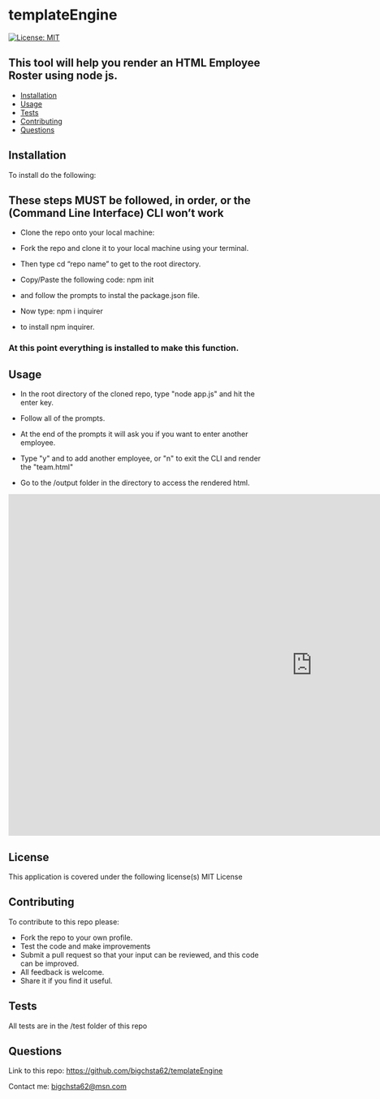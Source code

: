 # templateEngine
[![License: MIT](https://img.shields.io/badge/License-MIT-yellow.svg)](https://opensource.org/licenses/MIT)

## This tool will help you render an HTML Employee Roster using node js.

* [Installation](#installation)
* [Usage](#usage)
* [Tests](#tests)
* [Contributing](#contributing)
* [Questions](#questions)


## Installation
 To install do the following:

## These steps MUST be followed, in order, or the (Command Line Interface) CLI won’t work

* Clone the repo onto your local machine:

* Fork the repo and clone it to your local machine using your terminal.

* Then type cd “repo name” to get to the root directory.

* Copy/Paste the following code: npm init 
 * and follow the prompts to instal the package.json file.

* Now type: npm i inquirer
 * to install npm inquirer.

### At this point everything is installed to make this function.


## Usage
* In the root directory of the cloned repo, type "node app.js" and hit the enter key.

* Follow all of the prompts.

* At the end of the prompts it will ask you if you want to enter another employee.

* Type "y" and to add another employee, or "n" to exit the CLI and render the "team.html"

* Go to the /output folder in the directory to access the rendered html.

<iframe width="1196" height="673" src="https://www.youtube.com/embed/arb2NijXmz8" frameborder="0" allow="accelerometer; autoplay; encrypted-media; gyroscope; picture-in-picture" allowfullscreen></iframe>

## License
This application is covered under the following license(s)
MIT License

## Contributing
   To contribute to this repo please:

* Fork the repo to your own profile.
* Test the code and make improvements
* Submit a pull request so that your input can be reviewed, and this code can be improved.
* All feedback is welcome.
* Share it if you find it useful.

## Tests
 All tests are in the /test folder of this repo

## Questions
Link to this repo:  https://github.com/bigchsta62/templateEngine

Contact me:  bigchsta62@msn.com
